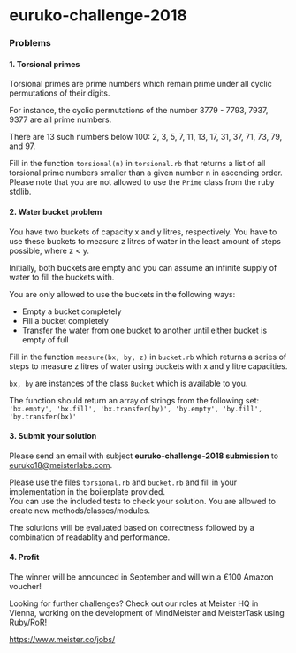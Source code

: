 # euruko-challenge-2018

### Problems

#### 1. Torsional primes
Torsional primes are prime numbers which remain prime under all cyclic permutations of their digits.

For instance, the cyclic permutations of the number 3779 - 7793, 7937, 9377 are all prime numbers.

There are 13 such numbers below 100: 2, 3, 5, 7, 11, 13, 17, 31, 37, 71, 73, 79, and 97.

Fill in the function `torsional(n)` in `torsional.rb` that returns a list of all torsional prime numbers smaller than a given number n in ascending order.  
Please note that you are not allowed to use the `Prime` class from the ruby stdlib.

#### 2. Water bucket problem
You have two buckets of capacity x and y litres, respectively. You have to use these buckets to measure z litres of water in the least amount of steps possible, where z < y.

Initially, both buckets are empty and you can assume an infinite supply of water to fill the buckets with.

You are only allowed to use the buckets in the following ways:
* Empty a bucket completely
* Fill a bucket completely
* Transfer the water from one bucket to another until either bucket is empty of full

Fill in the function `measure(bx, by, z)` in `bucket.rb` which returns a series of steps to measure z litres of water using buckets with x and y litre capacities.

`bx, by` are instances of the class `Bucket` which is available to you.

The function should return an array of strings from the following set:  
```'bx.empty', 'bx.fill', 'bx.transfer(by)', 'by.empty', 'by.fill', 'by.transfer(bx)'```

#### 3. Submit your solution
Please send an email with subject **euruko-challenge-2018 submission** to euruko18@meisterlabs.com.

Please use the files `torsional.rb` and `bucket.rb` and fill in your implementation in the boilerplate provided.  
You can use the included tests to check your solution.
You are allowed to create new methods/classes/modules.

The solutions will be evaluated based on correctness followed by a combination of readablity and performance.

#### 4. Profit
The winner will be announced in September and will win a €100 Amazon voucher!

Looking for further challenges? Check out our roles at Meister HQ in Vienna, working on the development of MindMeister and MeisterTask using Ruby/RoR!

https://www.meister.co/jobs/
